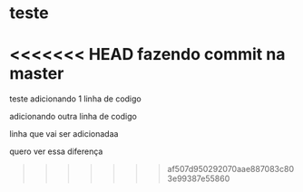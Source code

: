 # teste
<<<<<<< HEAD
fazendo commit na master 
=======
teste
adicionando 1 linha de codigo

adicionando outra linha de codigo 


linha que vai ser adicionadaa

quero ver essa diferença 
>>>>>>> af507d950292070aae887083c803e99387e55860
